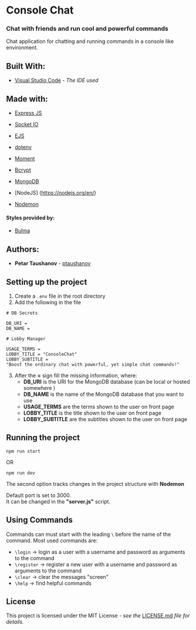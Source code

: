 # Console Chat

### Chat with friends and run cool and powerful commands 

Chat application for chatting and running commands in a console like environment.

## Built With:

* [Visual Studio Code](https://code.visualstudio.com/) - *The IDE used*

## Made with:

* [Express JS](https://expressjs.com/)
* [Socket IO](https://socket.io/)
* [EJS](https://ejs.co/)
* [dotenv](https://www.npmjs.com/package/dotenv)
* [Moment](https://momentjs.com/)
* [Bcrypt](https://www.npmjs.com/package/bcrypt)
* [MongoDB](https://www.mongodb.com/)

* [NodeJS] (https://nodejs.org/en/)
* [Nodemon](https://www.npmjs.com/package/nodemon)

#### Styles provided by:

* [Bulma](https://bulma.io/)

## Authors:

* **Petar Taushanov** - [ptaushanov](https://github.com/ptaushanov)

## Setting up the project

1. Create a `.env` file in the root directory
2. Add the following in the file
```
# DB Secrets

DB_URI = 
DB_NAME = 

# Lobby Manager

USAGE_TERMS = 
LOBBY_TITLE = "ConsoleChat"
LOBBY_SUBTITLE = "Boost the ordinary chat with powerful, yet simple chat commands!"
```
3. After the **=** sign fill the missing information, where:
	* **DB_URI** is the URI for the MongoDB database (can be local or hosted somewhere )
	* **DB_NAME** is the name of the MongoDB database that you want to use
	* **USAGE_TERMS** are the terms shown to the user on front page
	* **LOBBY_TITLE** is the title shown to the user on front page
	* **LOBBY_SUBTITLE** are the subtitles shown to the user on front page

## Running the project


```
npm run start
```
OR
```
npm run dev
```
The second option tracks changes in the project structure with **Nodemon**

Default port is set to 3000.   
It can be changed in the **"server.js"** script. 

## Using Commands

Commands can must start with the  leading `\` before the name of the command.
Most used commands are:
* `\login` -> login as a user with a username and password as arguments to the command
* `\register` -> register  a new user with a username and password as arguments to the command
* `\clear` -> clear the messages "screen"
* `\help` -> find helpful commands


## License

This project is licensed under the MIT License - *see
the* [LICENSE.md](https://github.com/ptaushanov/ConsoleChat/blob/master/LICENSE) *file for details.*